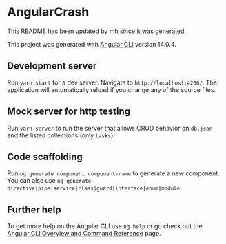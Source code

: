 # AngularCrash

This README has been updated by mh since it was generated.

This project was generated with [Angular CLI](https://github.com/angular/angular-cli) version 14.0.4.

## Development server

Run `yarn start` for a dev server. Navigate to `http://localhost:4200/`. The application will automatically reload if you change any of the source files.

## Mock server for http testing

Run `yarn server` to run the server that allows CRUD behavior on `db.json` and the listed collections (only `tasks`).

## Code scaffolding

Run `ng generate component component-name` to generate a new component. You can also use `ng generate directive|pipe|service|class|guard|interface|enum|module`.

## Further help

To get more help on the Angular CLI use `ng help` or go check out the [Angular CLI Overview and Command Reference](https://angular.io/cli) page.
